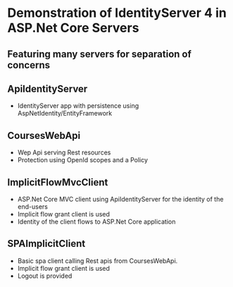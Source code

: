 # Demonstration of IdentityServer 4 in ASP.Net Core Servers

## Featuring many servers for separation of concerns
	
## ApiIdentityServer 
	
 - IdentityServer app with persistence using AspNetIdentity/EntityFramework

## CoursesWebApi 
	
 - Wep Api serving Rest resources
 - Protection using OpenId scopes and a Policy

## ImplicitFlowMvcClient

 - ASP.Net Core MVC client using ApiIdentityServer for the identity of the end-users
 - Implicit flow grant client is used
 - Identity of the client flows to ASP.Net Core application

## SPAImplicitClient

 - Basic spa client calling Rest apis from CoursesWebApi.
 - Implicit flow grant client is used
 - Logout is provided




